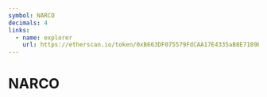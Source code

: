 ```yaml
---
symbol: NARCO
decimals: 4
links:
  - name: explorer
    url: https://etherscan.io/token/0xB663DF075579FdCAA17E4335aB8E7189BdEBe69b
---
```


# NARCO
